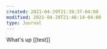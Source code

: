 ```yaml
---
created: 2021-04-29T21:39:37-04:00
modified: 2021-04-29T21:46:14-04:00
type: Journal
---
```


What's up [[test]]